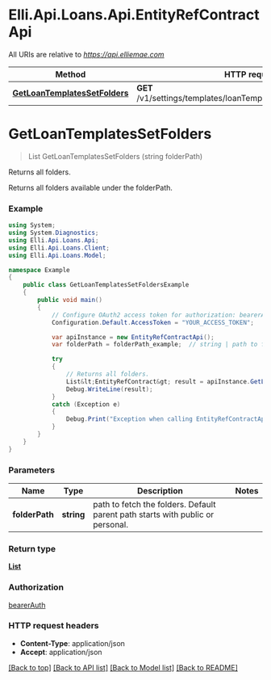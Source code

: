 # Elli.Api.Loans.Api.EntityRefContractApi

All URIs are relative to *https://api.elliemae.com*

Method | HTTP request | Description
------------- | ------------- | -------------
[**GetLoanTemplatesSetFolders**](EntityRefContractApi.md#getloantemplatessetfolders) | **GET** /v1/settings/templates/loanTemplateSet/folders/{folderPath} | Returns all folders.


<a name="getloantemplatessetfolders"></a>
# **GetLoanTemplatesSetFolders**
> List<EntityRefContract> GetLoanTemplatesSetFolders (string folderPath)

Returns all folders.

Returns all folders available under the folderPath.

### Example
```csharp
using System;
using System.Diagnostics;
using Elli.Api.Loans.Api;
using Elli.Api.Loans.Client;
using Elli.Api.Loans.Model;

namespace Example
{
    public class GetLoanTemplatesSetFoldersExample
    {
        public void main()
        {
            // Configure OAuth2 access token for authorization: bearerAuth
            Configuration.Default.AccessToken = "YOUR_ACCESS_TOKEN";

            var apiInstance = new EntityRefContractApi();
            var folderPath = folderPath_example;  // string | path to fetch the folders. Default parent path starts with public or personal.

            try
            {
                // Returns all folders.
                List&lt;EntityRefContract&gt; result = apiInstance.GetLoanTemplatesSetFolders(folderPath);
                Debug.WriteLine(result);
            }
            catch (Exception e)
            {
                Debug.Print("Exception when calling EntityRefContractApi.GetLoanTemplatesSetFolders: " + e.Message );
            }
        }
    }
}
```

### Parameters

Name | Type | Description  | Notes
------------- | ------------- | ------------- | -------------
 **folderPath** | **string**| path to fetch the folders. Default parent path starts with public or personal. | 

### Return type

[**List<EntityRefContract>**](EntityRefContract.md)

### Authorization

[bearerAuth](../README.md#bearerAuth)

### HTTP request headers

 - **Content-Type**: application/json
 - **Accept**: application/json

[[Back to top]](#) [[Back to API list]](../README.md#documentation-for-api-endpoints) [[Back to Model list]](../README.md#documentation-for-models) [[Back to README]](../README.md)

